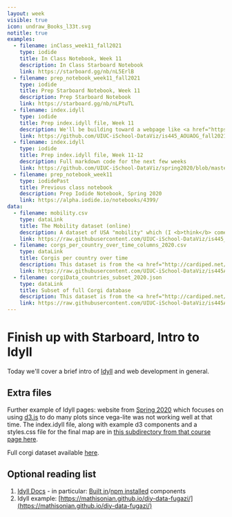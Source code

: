 ```yaml
---
layout: week
visible: true
icon: undraw_Books_l33t.svg
notitle: true
examples:
  - filename: inClass_week11_fall2021
    type: iodide
    title: In Class Notebook, Week 11
    description: In Class Starboard Notebook
    link: https://starboard.gg/nb/nL5ErlB
  - filename: prep_notebook_week11_fall2021
    type: iodide
    title: Prep Starboard Notebook, Week 11
    description: Prep Starboard Notebook
    link: https://starboard.gg/nb/nLPtuTL
  - filename: index.idyll
    type: iodide
    title: Prep index.idyll file, Week 11
    description: We'll be building toward a webpage like <a href="https://jnaiman.github.io/misc/">this</a> today using <a href="https://idyll-lang.org/">Idyll's</a> built-in components. 
    link: https://github.com/UIUC-iSchool-DataViz/is445_AOUAOG_fall2021/blob/master/week11/corg/prepIdyll/index.idyll
  - filename: index.idyll
    type: iodide
    title: Prep index.idyll file, Week 11-12
    description: Full markdown code for the next few weeks 
    link: https://github.com/UIUC-iSchool-DataViz/spring2020/blob/master/week12/corg/index.idyll
  - filename: prep_notebook_week11
    type: iodidePast
    title: Previous class notebook
    description: Prep Iodide Notebook, Spring 2020
    link: https://alpha.iodide.io/notebooks/4399/
data:
  - filename: mobility.csv
    type: dataLink
    title: The Mobility dataset (online)
    description: A dataset of USA "mobility" which (I <b>think</b> comes from a <a href="https://www.census.gov/library/working-papers/2018/adrm/CES-WP-18-40R.html">a large census study from 1989-2015</a>) and is collected in several places <a href="http://www.stat.cmu.edu/~cshalizi/uADA/15/hw/01/mobility.csv">including right here</a>.  Here "mobility" is refering to how easy it is for a person to move up in economic status (<a href="http://www.stat.cmu.edu/~cshalizi/uADA/15/hw/01/hw-01.pdf">more info can be found here</a>) based on factors like parental income, location, race, etc.
    link: https://raw.githubusercontent.com/UIUC-iSchool-DataViz/is445_spring2021/master/week08/data/mobility.csv
  - filename: corgs_per_country_over_time_columns_2020.csv
    type: dataLink
    title: Corgis per country over time 
    description: This dataset is from the <a href="http://cardiped.net/">Cardigan Archives</a> and <a href="https://github.com/UIUC-iSchool-DataViz/spring2020/blob/master/week12/corg/grabCorgData_subpages.py">scraped using Beautiful Soup in Python</a> and <a href="https://github.com/UIUC-iSchool-DataViz/spring2020/blob/master/week12/corg/calc_corgData.ipynb">further processed in Python</a> into this form.
    link: https://raw.githubusercontent.com/UIUC-iSchool-DataViz/is445AOG_fall2020/master/week11/corg/corgs_per_country_over_time_columns_2020.csv
  - filename: corgiData_countries_subset_2020.json
    type: dataLink
    title: Subset of full Corgi database 
    description: This dataset is from the <a href="http://cardiped.net/">Cardigan Archives</a> and <a href="https://github.com/UIUC-iSchool-DataViz/spring2020/blob/master/week12/corg/grabCorgData_subpages.py">scraped using Beautiful Soup in Python</a> and <a href="https://github.com/UIUC-iSchool-DataViz/spring2020/blob/master/week12/corg/calc_corgData.ipynb">further processed in Python</a> into this form.
    link: https://raw.githubusercontent.com/UIUC-iSchool-DataViz/is445AOG_fall2020/master/week11/corg/corgiData_countries_subset_2020.json
---
```


# Finish up with Starboard, Intro to Idyll 

Today we'll cover a brief intro of [Idyll](https://idyll-lang.org/) and web development in general.

<!--
## Downloads & Links

### Iodide Notebooks:

 * We'll finish up with this notebook: <a href="https://alpha.iodide.io/notebooks/6217/">Prep Iodide Notebook</a>
 * <a href="https://alpha.iodide.io/notebooks/6219/">In Class Iodide Notebook</a> 
 
 Feel free to check out [Spring 2020's notebook that uses police shooting data for visualization](https://alpha.iodide.io/notebooks/4399/) if you are interested in other mappable datasets.  
-->
 
## Extra files

Further example of Idyll pages: website from [Spring 2020](https://jnaiman.github.io/items_dataviz_spring2020/) which focuses on using [d3.js](https://d3js.org/) to do many plots since vega-lite was not working well at that time.  The index.idyll file, along with example d3 components and a styles.css file for the final map are in [this subdirectory from that course page here](https://github.com/UIUC-iSchool-DataViz/spring2020/tree/master/week15/corg).

Full corgi dataset available [here](corg/corgiData_countries_full_2020.json).


<!--
### Idyll Files & Example pages

We'll be building toward [this index.idyll file right here](https://github.com/UIUC-iSchool-DataViz/is445AOG_fall2020/blob/master/week11/corg/prepIdyll/index.idyll).


Further examples include:
 * Website from [Spring 2020](https://jnaiman.github.io/items_dataviz_spring2020/) which focuses on using [d3.js](https://d3js.org/) to do many plots since vega-lite was not working well at that time.  The index.idyll file, along with example d3 components and a styles.css file for the final map are in [this subdirectory from that course page here](https://github.com/UIUC-iSchool-DataViz/spring2020/tree/master/week15/corg).
-->

<!--
### Data

 1. <a href="corg/corgs_per_country_over_time_columns_2020.csv" download>Corgis per country over time (corgs_per_country_over_time_columns_2020.csv)</a>
 1. <a href="corg/corgiData_countries_subset_2020.json" download>Subset of full Corgi database (corgiData_countries_subset_2020.json)</a>
 
This dataset is from the [Cardigan Archives](http://cardiped.net/) and [scraped using Beautiful Soup in Python](https://github.com/UIUC-iSchool-DataViz/spring2020/blob/master/week12/corg/grabCorgData_subpages.py) and [further processed in Python](https://github.com/UIUC-iSchool-DataViz/spring2020/blob/master/week12/corg/calc_corgData.ipynb) into this form.
-->
 
<!--
### Links & Code

 1. We'll be building toward a webpage like [this](https://jnaiman.github.io/) today using [Idyll](https://idyll-lang.org/)'s built-in components.
 1. We got to this [Markdown code right here in Class this week](https://github.com/UIUC-iSchool-DataViz/spring2020/blob/master/week12/corg/inClass/index.idyll).
 1. Full Markdown code for this week and next week [available right here](https://github.com/UIUC-iSchool-DataViz/spring2020/blob/master/week12/corg/index.idyll).
-->

## Optional reading list

 1. <a href="https://idyll-lang.org/docs"> Idyll Docs</a> - in particular: <a href="https://idyll-lang.org/docs/components">Built in</a>/<a href="https://idyll-lang.org/docs/components/npm">npm installed</a> components
 1. Idyll example: [https://mathisonian.github.io/diy-data-fugazi/](https://mathisonian.github.io/diy-data-fugazi/)
